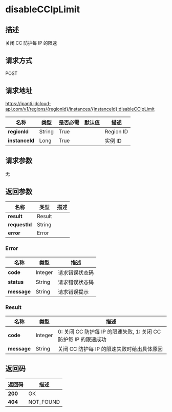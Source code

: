 # disableCCIpLimit


## 描述
关闭 CC 防护每 IP 的限速

## 请求方式
POST

## 请求地址
https://ipanti.jdcloud-api.com/v1/regions/{regionId}/instances/{instanceId}:disableCCIpLimit

|名称|类型|是否必需|默认值|描述|
|---|---|---|---|---|
|**regionId**|String|True| |Region ID|
|**instanceId**|Long|True| |实例 ID|

## 请求参数
无


## 返回参数
|名称|类型|描述|
|---|---|---|
|**result**|Result| |
|**requestId**|String| |
|**error**|Error| |

### Error
|名称|类型|描述|
|---|---|---|
|**code**|Integer|请求错误状态码|
|**status**|String|请求错误状态码|
|**message**|String|请求错误提示|
### Result
|名称|类型|描述|
|---|---|---|
|**code**|Integer|0: 关闭 CC 防护每 IP 的限速失败, 1: 关闭 CC 防护每 IP 的限速成功|
|**message**|String|关闭 CC 防护每 IP 的限速失败时给出具体原因|

## 返回码
|返回码|描述|
|---|---|
|**200**|OK|
|**404**|NOT_FOUND|
